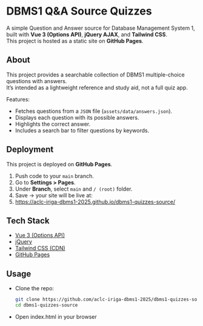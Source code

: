 # DBMS1 Q&A Source Quizzes

A simple Question and Answer source for Database Management System 1, built with **Vue 3 (Options API)**, **jQuery AJAX**, and **Tailwind CSS**.  
This project is hosted as a static site on **GitHub Pages**.

## About

This project provides a searchable collection of DBMS1 multiple-choice questions with answers.  
It’s intended as a lightweight reference and study aid, not a full quiz app.

Features:

- Fetches questions from a `JSON` file (`assets/data/answers.json`).
- Displays each question with its possible answers.
- Highlights the correct answer.
- Includes a search bar to filter questions by keywords.

## Deployment

This project is deployed on **GitHub Pages**.

1. Push code to your `main` branch.
2. Go to **Settings > Pages**.
3. Under **Branch**, select `main` and `/ (root)` folder.
4. Save → your site will be live at:
5. https://aclc-iriga-dbms1-2025.github.io/dbms1-quizzes-source/

## Tech Stack

- [Vue 3 (Options API)](https://vuejs.org/)
- [jQuery](https://jquery.com/)
- [Tailwind CSS (CDN)](https://tailwindcss.com/)
- [GitHub Pages](https://pages.github.com/)

## Usage

- Clone the repo:
  ```bash
  git clone https://github.com/aclc-iriga-dbms1-2025/dbms1-quizzes-source.git
  cd dbms1-quizzes-source
  ```
- Open index.html in your browser
